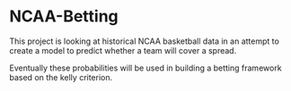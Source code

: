 # NCAA-Betting


This project is looking at historical NCAA basketball data in an attempt to create a model to predict 
whether a team will cover a spread.

Eventually these probabilities will be used in building a betting framework based on the kelly criterion.  

